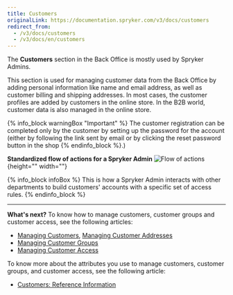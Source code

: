 ```yaml
---
title: Customers
originalLink: https://documentation.spryker.com/v3/docs/customers
redirect_from:
  - /v3/docs/customers
  - /v3/docs/en/customers
---
```


The **Customers** section in the Back Office is mostly used by Spryker Admins.

This section is used for managing customer data from the Back Office by adding personal information like name and email address, as well as customer billing and shipping addresses. In most cases, the customer profiles are added by customers in the online store. In the B2B world, customer data is also managed in the online store.

{% info_block warningBox "Important" %}
The customer registration can be completed only by the customer by setting up the password for the account (either by following the link sent by email or by clicking the reset password button in the shop
{% endinfo_block %}.)

**Standardized flow of actions for a Spryker Admin**
![Flow of actions](https://spryker.s3.eu-central-1.amazonaws.com/docs/User+Guides/Back+Office+User+Guides/Customers/customers-section.png){height="" width=""}

{% info_block infoBox %}
This is how a Spryker Admin interacts with other departments to build customers' accounts with a specific set of access rules. 
{% endinfo_block %}
***
**What's next?**
To know how to manage customers, customer groups and customer access, see the following articles:

* [Managing Customers](/docs/scos/dev/user-guides/201907.0/back-office-user-guide/customers/customers-customer-access-customer-groups/managing-custom), [Managing Customer Addresses](/docs/scos/dev/user-guides/201907.0/back-office-user-guide/customers/customers-customer-access-customer-groups/managing-custom)
* [Managing Customer Groups](/docs/scos/dev/user-guides/201907.0/back-office-user-guide/customers/customers-customer-access-customer-groups/managing-custom)
* [Managing Customer Access](/docs/scos/dev/user-guides/201907.0/back-office-user-guide/customers/customers-customer-access-customer-groups/managing-custom)

To know more about the attributes you use to manage customers, customer groups, and customer access, see the following article:

* [Customers: Reference Information](/docs/scos/dev/user-guides/201907.0/back-office-user-guide/customers/references/customers-refer)
